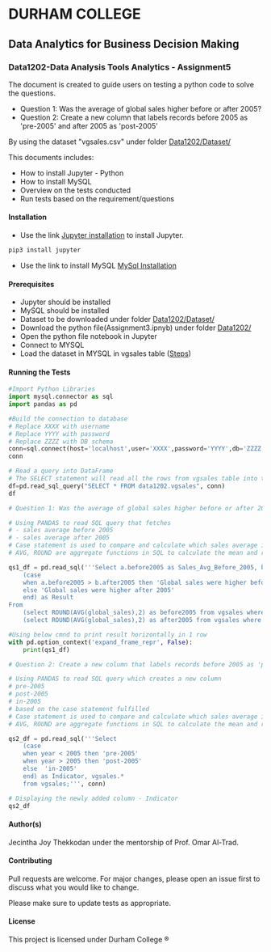 # DURHAM COLLEGE
## Data Analytics for Business Decision Making
### Data1202-Data Analysis Tools Analytics - Assignment5

The document is created to guide users on testing a python code to solve the questions. 
- Question 1: Was the average of global sales higher before or after 2005?
- Question 2: Create a new column that labels records before 2005 as 'pre-2005' and after 2005 as 'post-2005'

By using the dataset "vgsales.csv" under folder [Data1202/Dataset/](https://github.com/JecinthaThekkodan/Data1202/tree/main/Dataset)

This documents includes:
- How to install Jupyter - Python
- How to install MySQL
- Overview on the tests conducted
- Run tests based on the requirement/questions


#### Installation

- Use the link [Jupyter installation](https://test-jupyter.readthedocs.io/en/latest/install.html) to install Jupyter.

```bash
pip3 install jupyter
```

- Use the link to install MySQL [MySql Installation](https://www.javatpoint.com/how-to-install-mysql)

#### Prerequisites
- Jupyter should be installed
- MySQL should be installed
- Dataset to be downloaded under folder [Data1202/Dataset/](https://github.com/JecinthaThekkodan/Data1202/tree/main/Dataset)
- Download the python file(Assignment3.ipnyb) under folder [Data1202/](https://github.com/JecinthaThekkodan/Data1202/tree/main)
- Open the python file notebook in Jupyter
- Connect to MYSQL
- Load the dataset in MYSQL in vgsales table ([Steps](https://www.mysqltutorial.org/import-csv-file-mysql-table/))

#### Running the Tests

```python
#Import Python Libraries
import mysql.connector as sql
import pandas as pd

#Build the connection to database
# Replace XXXX with username
# Replace YYYY with password
# Replace ZZZZ with DB schema
conn=sql.connect(host='localhost',user='XXXX',password='YYYY',db='ZZZZ')
conn

# Read a query into DataFrame
# The SELECT statement will read all the rows from vgsales table into the dataframe df
df=pd.read_sql_query("SELECT * FROM data1202.vgsales", conn)
df

# Question 1: Was the average of global sales higher before or after 2005?

# Using PANDAS to read SQL query that fetches 
# - sales average before 2005
# - sales average after 2005
# Case statement is used to compare and calculate which sales average is higher
# AVG, ROUND are aggregate functions in SQL to calculate the mean and round upto 2 digits respectively

qs1_df = pd.read_sql('''Select a.before2005 as Sales_Avg_Before_2005, b.after2005 as Sales_Avg_After_2005,
    (case
    when a.before2005 > b.after2005 then 'Global sales were higher before 2005'
    else 'Global sales were higher after 2005'
    end) as Result
From
    (select ROUND(AVG(global_sales),2) as before2005 from vgsales where year < 2005) a,
    (select ROUND(AVG(global_sales),2) as after2005 from vgsales where year > 2005) b''', conn)

#Using below cmnd to print result horizontally in 1 row
with pd.option_context('expand_frame_repr', False):
    print(qs1_df)

# Question 2: Create a new column that labels records before 2005 as 'pre-2005' and after 2005 as 'post-2005'

# Using PANDAS to read SQL query which creates a new column 
# pre-2005
# post-2005
# in-2005
# based on the case statement fulfilled
# Case statement is used to compare and calculate which sales average is higher
# AVG, ROUND are aggregate functions in SQL to calculate the mean and round upto 2 digits respectively

qs2_df = pd.read_sql('''Select
    (case
    when year < 2005 then 'pre-2005'
    when year > 2005 then 'post-2005'
    else  'in-2005'
    end) as Indicator, vgsales.*
    from vgsales;''', conn)

# Displaying the newly added column - Indicator
qs2_df

```

#### Author(s)
Jecintha Joy Thekkodan under the mentorship of Prof. Omar Al-Trad.

#### Contributing
Pull requests are welcome. For major changes, please open an issue first to discuss what you would like to change.

Please make sure to update tests as appropriate.

#### License
This project is licensed under Durham College ®
